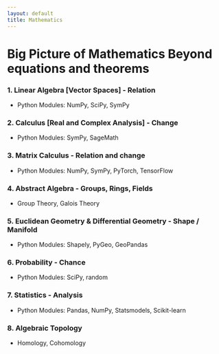 ```yaml
---
layout: default
title: Mathematics
---
```


# Big Picture of Mathematics Beyond equations and theorems 

### 1. Linear Algebra [Vector Spaces] - Relation
- Python Modules: NumPy, SciPy, SymPy

### 2. Calculus [Real and Complex Analysis] - Change
- Python Modules: SymPy, SageMath

### 3. Matrix Calculus - Relation and change
- Python Modules: NumPy, SymPy, PyTorch, TensorFlow

### 4. Abstract Algebra - Groups, Rings, Fields
- Group Theory, Galois Theory

### 5. Euclidean Geometry & Differential Geometry - Shape / Manifold
- Python Modules: Shapely, PyGeo, GeoPandas

### 6. Probability - Chance
- Python Modules: SciPy, random

### 7. Statistics - Analysis
- Python Modules: Pandas, NumPy, Statsmodels, Scikit-learn

### 8. Algebraic Topology
- Homology, Cohomology

